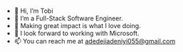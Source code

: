 - 👋 Hi, I’m Tobi
- 👀 I’m a Full-Stack Software Engineer.
- 🌱 Making great impact is what I love doing.
- 💞️ I look forward to working with Microsoft.
- 📫 You can reach me at adedejiadeniyi055@gmail.com

<!---
adeniyitobi055/adeniyitobi055 is a ✨ special ✨ repository because its `README.md` (this file) appears on your GitHub profile.
You can click the Preview link to take a look at your changes.
--->
